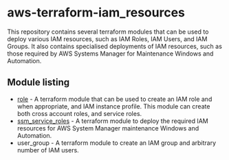 # aws-terraform-iam_resources

This repository contains several terraform modules that can be used to deploy various IAM resources, such as IAM Roles, IAM Users, and IAM Groups.  It also contains specialised deployments of IAM resources, such as those required by AWS Systems Manager for Maintenance Windows and Automation.

## Module listing
- [role](./modules/role/) - A terraform module that can be used to create an IAM role and when appropriate, and IAM instance profile.  This module can create both cross account roles, and service roles.
- [ssm_service_roles](./modules/ssm_service_roles) - A terraform module to deploy the required IAM resources for AWS System Manager maintenance Windows and Automation.
- user_group - A terraform module to create an IAM group and arbitrary number of IAM users.
